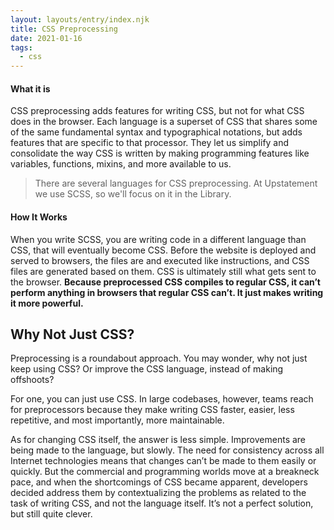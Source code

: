 ```yaml
---
layout: layouts/entry/index.njk
title: CSS Preprocessing
date: 2021-01-16
tags:
  - css
---
```


#### What it is

CSS preprocessing adds features for writing CSS, but not for what CSS does in the browser. Each language is a superset of CSS that shares some of the same fundamental syntax and typographical notations, but adds features that are specific to that processor. They let us simplify and consolidate the way CSS is written by making programming features like variables, functions, mixins, and more available to us.

> There are several languages for CSS preprocessing. At Upstatement we use SCSS, so we'll focus on it in the Library.

#### How It Works

When you write SCSS, you are writing code in a different language than CSS, that will eventually become CSS. Before the website is deployed and served to browsers, the files are and executed like instructions, and CSS files are generated based on them. CSS is ultimately still what gets sent to the browser. **Because preprocessed CSS compiles to regular CSS, it can’t perform anything in browsers that regular CSS can’t. It just makes writing it more powerful.**

## Why Not Just CSS?

Preprocessing is a roundabout approach. You may wonder, why not just keep using CSS? Or improve the CSS language, instead of making offshoots?

For one, you can just use CSS. In large codebases, however, teams reach for preprocessors because they make writing CSS faster, easier, less repetitive, and most importantly, more maintainable.

As for changing CSS itself, the answer is less simple. Improvements are being made to the language, but slowly. The need for consistency across all Internet technologies means that changes can’t be made to them easily or quickly. But the commercial and programming worlds move at a breakneck pace, and when the shortcomings of CSS became apparent, developers decided address them by contextualizing the problems as related to the task of writing CSS, and not the language itself. It’s not a perfect solution, but still quite clever.
